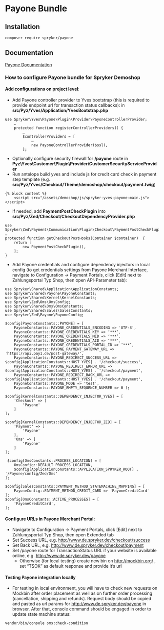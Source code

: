 # Payone Bundle

## Installation

```
composer require spryker/payone
```

## Documentation

[Payone Documentation](http://spryker.github.io/core/bundles/payone)

### How to configure Payone bundle for Spryker Demoshop

#### Add configurations on project level:
* Add Payone controller provider to Yves bootstrap (this is required to provide endpoint url for transaction status callbacks):
in **src/Pyz/Yves/Application/YvesBootstrap.php**
```
use Spryker\Yves\Payone\Plugin\Provider\PayoneControllerProvider;
	…
	protected function registerControllerProviders() { 
	    … 
	    $controllerProviders = [ 
	        … 
	        new PayoneControllerProvider($ssl), 
	    ];
```
* Optionally configure security firewall for **/payone** route in **Pyz\Yves\Customer\Plugin\Provider\CustomerSecurityServiceProvider**
* Run antelope build yves and include js for credit card check in payment step template (e.g. **src/Pyz/Yves/Checkout/Theme/demoshop/checkout/payment.twig**)
```
{% block content %} 
    <script src="/assets/demoshop/js/spryker-yves-payone-main.js"></script>
```

* If needed, add **PaymentPostCheckPlugin** into **src/Pyz/Zed/Checkout/CheckoutDependencyProvider.php**
```
use Spryker\Zed\Payment\Communication\Plugin\Checkout\PaymentPostCheckPlugin; 
… 
protected function getCheckoutPostHooks(Container $container)  { 
    return [ 
        new PaymentPostCheckPlugin(), 
    ]; 
}
```

*	Add Payone credentials and configure dependency injectors in local config (to get credentials settings from Payone Merchant Interface, navigate to Configuration -> Payment Portals, click [Edit] next to Zahlungsportal Typ Shop, then open API-Parameter tab):
```
use Spryker\Shared\Application\ApplicationConstants; 
use Spryker\Shared\Payone\PayoneConstants; 
use Spryker\Shared\Kernel\KernelConstants; 
use Spryker\Zed\Oms\OmsConfig; 
use Spryker\Shared\Oms\OmsConstants; 
use Spryker\Shared\Sales\SalesConstants; 
use Spryker\Zed\Payone\PayoneConfig;   

$config[PayoneConstants::PAYONE] = [ 
    PayoneConstants::PAYONE_CREDENTIALS_ENCODING => 'UTF-8', 
    PayoneConstants::PAYONE_CREDENTIALS_KEY => ‘***’, 
    PayoneConstants::PAYONE_CREDENTIALS_MID => ‘***’, 
    PayoneConstants::PAYONE_CREDENTIALS_AID => ‘***’, 
    PayoneConstants::PAYONE_CREDENTIALS_PORTAL_ID => ‘***’, 
    PayoneConstants::PAYONE_PAYMENT_GATEWAY_URL => 'https://api.pay1.de/post-gateway/', 
    PayoneConstants::PAYONE_REDIRECT_SUCCESS_URL => $config[ApplicationConstants::HOST_YVES] . '/checkout/success', 
    PayoneConstants::PAYONE_REDIRECT_ERROR_URL => $config[ApplicationConstants::HOST_YVES] . '/checkout/payment', 
    PayoneConstants::PAYONE_REDIRECT_BACK_URL => $config[ApplicationConstants::HOST_YVES] . '/checkout/payment', 
    PayoneConstants::PAYONE_MODE => 'test', 
    PayoneConstants::PAYONE_EMPTY_SEQUENCE_NUMBER => 0 ];  

$config[KernelConstants::DEPENDENCY_INJECTOR_YVES] = [ 
    'Checkout' => [ 
        'Payone' 
    ]
];  

$config[KernelConstants::DEPENDENCY_INJECTOR_ZED] = [ 
    'Payment' => [ 
        'Payone' 
    ], 
    'Oms' => [ 
        'Payone' 
    ]
]; 

 $config[OmsConstants::PROCESS_LOCATION] = [ 
    OmsConfig::DEFAULT_PROCESS_LOCATION, 
    $config[ApplicationConstants::APPLICATION_SPRYKER_ROOT] . '/Payone/config/Zed/Oms' 
];  

$config[SalesConstants::PAYMENT_METHOD_STATEMACHINE_MAPPING] = [ 
    PayoneConfig::PAYMENT_METHOD_CREDIT_CARD => 'PayoneCreditCard'
];  
$config[OmsConstants::ACTIVE_PROCESSES] = [ 
    'PayoneCreditCard',
];
```
#### Configure URLs in Payone Merchant Portal:
* Navigate to Configuration -> Payment Portals, click [Edit] next to Zahlungsportal Typ Shop, then open Extended tab
* Set Success URL, e.g. http://www.de.spryker.dev/checkout/success
* Set Back URL, e.g. http://www.de.spryker.dev/checkout/payment
* Set /payone route for TransactionStatus URL if your website is available online, e.g. http://www.de.spryker.dev/payone
  * Otherwise (for local testing) create new bin on http://mockbin.org/ , set “TSOK” as default response and provide it’s url

#### Testing Payone integration locally
* For testing in local environment, you will have to check new requests on Mockbin after order placement as well as on further order processing (cancellation, shipping and refunds). Request body should be copied and pasted as url params for http://www.de.spryker.dev/payone in browser. After that, console command should be engaged in order to update state machine status:
```
vendor/bin/console oms:check-condition
```

